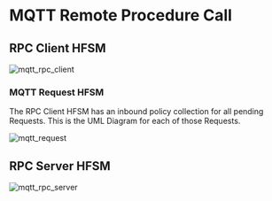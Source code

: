 # MQTT Remote Procedure Call

## RPC Client HFSM

![mqtt_rpc_client](https://www.plantuml.com/plantuml/png/rLPDR-Cs4BthLymjKk5r-d4BTeDr7GKrajXUMmwmRGg1aaOE4ObKIIffMkn_BuUILSkhk3xqieSW8cVuvisyuT0VjM7Ar6NXdG7V2gaGp2Dg1ARXaOcim0naRJJF46HkRLn3njbMiV82xZv5KHpUX_CedYxcyt0QnQlmqsXmVxtixL_DrlqZGoOwPNbDjAxBod0fz8LTVZ-6ZNWIyaK0FgCm6fX2oALwOIh337mkA0UkG2g-vO8Lbh72b016WDpQ572Ho5fareNISz_1s8B_C8PP3glbD9xUpeZDAfnSVOvdyojR3YtE3B128SjU8K4Ke6tyqRxxUlCp9GHSmxPcYWc3c86He51NqWPyiV5R4eDXHaJfb-lrNLkDSBLQh81JwH5qdUXKyGGjt1yrQWE6bur2HFx7yI2aZLaK8AInd1rZA1kTcG0fKeHQ5AYrYv0Md1ngqONIH6YBHkzlPXJkfp6mgefJLXG9Ivz6X9t5RMNRrQwuJgDQDxKW2t1X9IiPgK9x5DoYZRhCAbdmz1LIMHGxxPWz9j2yIFNawadxprYyZZrF6sOGLbKwRHBusmDezcPPWHwuVt01xvFBlHBDvlUBcv04Etz_dbnQK5ChuLFvoJQvdLt5wsWIXS5R29ivATu1z7BskwRUymkyZjargmk3cGUxhmOTXL6l3gvNNl-mAOB3WptjxnRt_oRs81xClZZ-e6im8Z-5fNp6Gnbo9Si1IUX0nRJUcKfxMBq2yGKZYR_TxZHEqE8WddsLycJ-6Lnc9yW0q1LmtROZ5riFzbU7XIH_rLmMDUZv9pSxHraD-nrl7Ih4KTh7i7ejrA9CVeqNDm5Gj_pstU_mxhBNoE_i-WH40ZmVQigk6VVmLZJM6YJditG-qtiQ8MsE3PIHiIBVcEVsk-9fN3AJFgBs3nCbs9xGhZRHx2vSR2A2xFiFqWZlsuGcqnjw47oPGoeL3NJWMJ1mKOPcOF0WtiphbAmSA-9toXXu4AVCWLxg_o-q1qVLXFqQkbo3hebv3dx5b2PEkavJn4mtW-5WXDX0ct1DB_pTyZQqJTxulAd4UkayiD1u1ErwihcDmglZO3J_2B0JvXkSVyEyIS7JNgFk_B6fnB8iJcLPCf4vgWEzGttHvJuW2M7E8h-g4xfj57duWYwx2-eYzv06tNfG_SdmDSA-DV2-UDr3tntkFOqdlPv26eH46YDBa3bqa1x0-JbCdC2Gry9zQ0_-QqourQZvJHg01-ut203FeJ71Xmz0KaMBvMmQj5O0evZGd6B45QBoNKs2ndZ2N6iTO_PN_9ZhCdOa7GU_OU8SldZqPqr0MNiVxLTT5ly0 "mqtt_rpc_client")

### MQTT Request HFSM
The RPC Client HFSM has an inbound policy collection for all pending Requests. This is the UML Diagram for each of those Requests.

![mqtt_request](https://www.plantuml.com/plantuml/png/hLRRR_es57xdhpXlXIcbksWlLLMLGgf5uq8Xi8TrYfpa05OJExETCZJrVvzFBbd8g5fflnVadCltdSjdYmTjc39vclIkWE-5L0ZcW1g1QJWm4ISOWyoDvZ62t5aVrn1pjbSilONPi-y7xjQT-y5uCP-xOpzOkS_EHVjwUMQVUEjsYcNlEBjvFrU-zUPnDFxrl_RDlEsnbPzvbvj7opFU1jvyOhb6MkTfPhWK-jP-VZ-4ZNWLyYW0tr0O3KmXxAGwCXLZ37qkQ2fSWLHypmLB8EOA8m9m0BdrAU0YbBcbbOe6Lfm7Gml-mn0qYZYe_4xvLOSKJBcs94OM7ejZYLD6sDP6lC2ohEX8e3bAzGeATKRiRvYSYEB78OoIfAuzEc3qQlEOeUHJtKkvEuL_vgWDLNbWRrZ0Hr9HCv3b8V0OGhJH29cI4MhDnPw2KkBvQGXkCvz67YKFA2aDM3KP12cI4_1TGo-kJ1FD1J3GULX43dkzCcDLbVLt3ogCDUaIuy9IspoBK7pI0MxXBhotujcuQzBPR3brVVTCPCkM8dvvMiygi-_DtCN6xzj-1pTtD-5zfVnUYsgPXmdN1ziz6LkV9IqAeqvbherNvUmCJr5T3l-BcpfQPly6En0bo5Gr-JR_RuoRcfpE3TJ_Q8-mYf_Vl_i3hkyxuxosbcxTzNIzkUSNK2z2emag4GMM8U1njsC2-hpa4irwZpUWyuYa1WgPbiBgCKPoM-3t7jHAk3puMj0sASqIB6yDZRQJs5t1XscD0CUb1wc_vdnPT9qfDn1FB4zAWF9Kfo_7mNZgqJnMxconTUa9X7xtVjR7ND1jvpkESRLFZQQyx9P7vP6XToAJN1XKcbxf55EfJcGD4NOAyQfRmzbc7RZSa4AJAz4dQTcuxMZgJOArF_BTmKTeJwFDr7SdtKjLwgtUHsip99KpeCioTbfh6ZYrSZxNrOxn95VOrbMjujQBt6_jmrsj5Yk26JWlWc2whL7wcI0w7LoAxpJyYPYAZFTU_I9-MJ7VGYGjqgv4llpkd2t_0KLCVox-0G00 "mqtt_request")

## RPC Server HFSM

![mqtt_rpc_server](https://www.plantuml.com/plantuml/png/bLFVQzim47xtNt6FzaZIzr52NKTbPhFZI4xMigmYKTHCq4YUT2gCiVzzYktLQGY5lTqT-dwSFkd6uSQYFpm3hJBE25qH6aLXY19e8vYqBzB2xoW2w8PVDmgLteU-h-0ZN6-dnQAkURMyvPHaAvwNizWyWJ3MIe60fb4YkRg-saxXST3Xv9vaovhmR5uKQJaBsCKeo9W6dDy2gaEGLazWlTON9DybObNil13IkH58QutjvOzySUi73XiKFwGxQZbXLOFAw6IjrxZ6nvDr5d5oSLco8cNDsV8spJvp6lHE5bQxNkxjCXTv664idvTXXogd3_zW8PG1DuBE4EiDJIQJP4ZaRkEVKUv2trSTULe-GEknexGIlTNnfpjMX7XMwPTynbcTrgHb-lRXEuod5y8TX-aRsfQWpWioNzP7ukXF50qFfLFMly1ut1glTw2D7Wz90NcH6Zj7Qg-DbUVWaxkjNk_sFK1hg0CGIkUqVsPEwXrNkZKHdvz9pabi8xXhUsxbNZbiYvzUEloFH6w2PlXAVm40 "mqtt_rpc_server")

